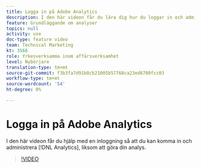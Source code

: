 ```yaml
---
title: Logga in på Adobe Analytics
description: I den här videon får du lära dig hur du loggar in och administrerar Analytics och påbörjar analysen.
feature: Grundläggande om analyser
topics: null
activity: use
doc-type: feature video
team: Technical Marketing
kt: 3566
role: Yrkesverksamma inom affärsverksamhet
level: Nybörjare
translation-type: tm+mt
source-git-commit: f3b3fa7d91b0cb21005b57768ca23ed6700fcc03
workflow-type: tm+mt
source-wordcount: '54'
ht-degree: 0%

---
```



# Logga in på Adobe Analytics

I den här videon får du hjälp med en inloggning så att du kan komma in och administrera [!DNL Analytics], liksom att göra din analys.

>[!VIDEO](https://video.tv.adobe.com/v/28771/?quality=12)
